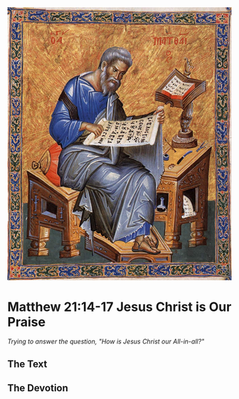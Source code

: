 <img class="intro-right" src="../images/art-matthew.jpg">

# Matthew 21:14-17 Jesus Christ is Our Praise

*Trying to answer the question, "How is Jesus Christ our All-in-all?"*

## The Text

## The Devotion